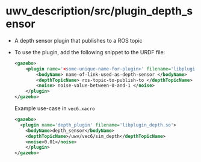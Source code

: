 # uwv_description/src/plugin_depth_sensor

- A depth sensor plugin that publishes to a ROS topic
- To use the plugin, add the following snippet to the URDF file:
	```xml
	<gazebo>
		<plugin name='<some-unique-name-for-plugin>' filename='libplugin_depth.so'>
			<bodyName> name-of-link-used-as-depth-sensor </bodyName>
			<depthTopicName> ros-topic-to-publish-to </depthTopicName>
			<noise> noise-value-between-0-and-1 </noise>
		</plugin>
	</gazebo>
	```

	Example use-case in `vec6.xacro`
	```xml
	<gazebo>
	  <plugin name='depth_plugin' filename='libplugin_depth.so'>
		<bodyName>depth_sensor</bodyName>
		<depthTopicName>/uwv/vec6/sim_depth</depthTopicName>
		<noise>0.01</noise>
		</plugin>
  	</gazebo>
	```